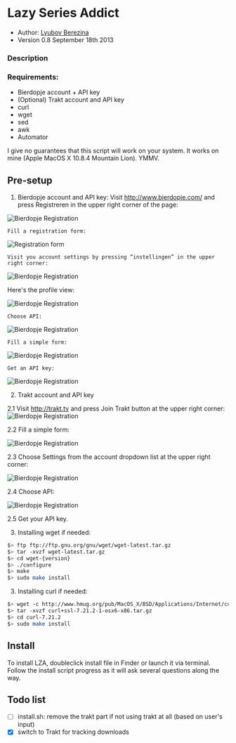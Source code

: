 Lazy Series Addict
===========

* Author: [Lyubov Berezina](http://allthatbuzz.com/)
* Version 0.8 September 18th 2013

### Description


### Requirements: 
* Bierdopje account + API key
* (Optional) Trakt account and API key
* curl
* wget
* sed
* awk
* Automator

I give no guarantees that this script will work on your system. It works on mine (Apple MacOS X 10.8.4 Mountain Lion). YMMV.


Pre-setup
-----
1. Bierdopje account and API key:
    Visit http://www.bierdopje.com/ and press Registreren in the upper right corner of the page:

![Bierdopje Registration](http://farm2.static.flickr.com/1098/5128232682_efbdc4022b.jpg)

    Fill a registration form:

![Registration form](http://farm2.static.flickr.com/1351/5128232638_dfa6b27a57.jpg)

    Visit you account settings by pressing “instellingen” in the upper right corner:

![Bierdopje Registration](http://farm2.static.flickr.com/1115/5128232278_a48fdb26ba.jpg)

Here's the profile view:

![Bierdopje Registration](http://farm5.static.flickr.com/4052/5128232356_9a5c85256a.jpg)

    Choose API:

![Bierdopje Registration](http://farm2.static.flickr.com/1106/5127627909_c39824101c_m.jpg)

    Fill a simple form:

![Bierdopje Registration](http://farm5.static.flickr.com/4071/5127627951_028a039a3b.jpg)

    Get an API key:

![Bierdopje Registration](http://farm2.static.flickr.com/1088/5127689407_02fcb98aca.jpg)


2. Trakt account and API key

2.1 Visit http://trakt.tv and press Join Trakt button at the upper right corner:
![Bierdopje Registration](http://farm4.staticflickr.com/3824/9797462873_1216cc782a_o.png)

2.2 Fill a simple form:

![Bierdopje Registration](http://farm4.staticflickr.com/3714/9797383005_64a379cf45_o.png)

2.3 Choose Settings from the account dropdown list at the upper right corner:

![Bierdopje Registration](http://farm6.staticflickr.com/5524/9797461973_04fa8bcedc_o.png)

2.4 Choose API:

![Bierdopje Registration](http://farm8.staticflickr.com/7430/9797396914_708aeee1b4_o.png)

2.5 Get your API key.


3. Installing wget if needed:
```bash
$> ftp ftр://ftp.gnu.org/gnu/wget/wget-latest.tar.gz 
$> tar -xvzf wget-latest.tar.gz
$> cd wget-{version}
$> ./configure
$> make
$> sudo make install
```


3. Installing curl if needed:
```bash
$> wget -с httр://www.hmug.org/pub/MacOS_X/BSD/Applications/Internet/curl/curl+ssl-7.21.2-1-osx6-x86.tar.gz
$> tar -xvzf curl+ssl-7.21.2-1-osx6-x86.tar.gz
$> cd curl-7.21.2
$> sudo make install
```


Install
-------

To install LZA, doubleclick install file in Finder or launch it via terminal. Follow the install script progress as it will ask several questions along the way.

Todo list
---
- [ ] install.sh: remove the trakt part if not using trakt at all (based on user's input)
- [x] switch to Trakt for tracking downloads
